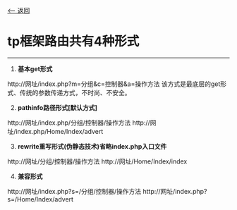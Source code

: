 [<-- 返回](https://6ziliuliu.github.io/whatwhyhow.github.io/index)
# **tp框架路由共有4种形式**
 ---
1. **基本get形式**

http://网址/index.php?m=分组&c=控制器&a=操作方法
该方式是最底层的get形式、传统的参数传递方式，不时尚、不安全。

2. **pathinfo路径形式[默认方式]**

http://网址/index.php/分组/控制器/操作方法
http://网址/index.php/Home/Index/advert

3. **rewrite重写形式(伪静态技术)省略index.php入口文件**

http://网址/分组/控制器/操作方法
    http://网址/Home/Index/index

4. **兼容形式**

http://网址/index.php?s=/分组/控制器/操作方法
http://网址/index.php?s=/Home/Index/advert
